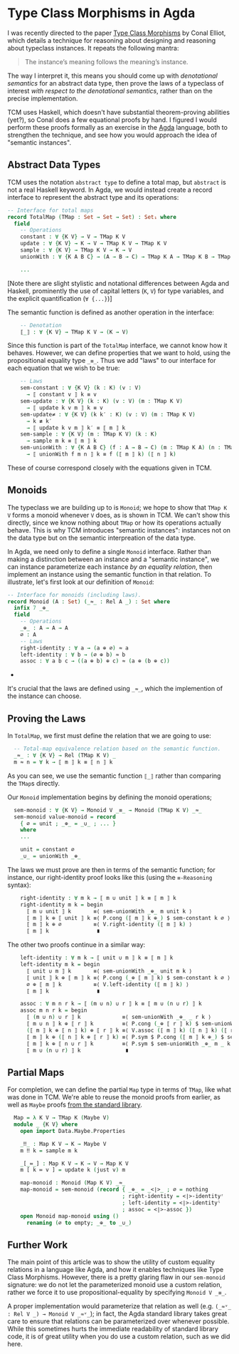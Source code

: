 # Type Class Morphisms in Agda

I was recently directed to the paper [Type Class Morphisms][tcm] by Conal Elliot, which details
a technique for reasoning about designing and reasoning about typeclass instances. It repeats
the following mantra:

> The instance’s meaning follows the meaning’s instance.

The way I interpret it, this means you should come up with *denotational semantics* for an
abstract data type, then prove the laws of a typeclass of interest *with respect to the
denotational semantics*, rather than on the precise implementation.

TCM uses Haskell, which doesn't have substantial theorem-proving abilities (yet?), so
Conal does a few equational proofs by hand. I figured I would perform these proofs
formally as an exercise in the [Agda][agda] language, both to strengthen the technique,
and see how you would approach the idea of "semantic instances".

[tcm]: http://conal.net/papers/type-class-morphisms/type-class-morphisms.pdf
[agda]: https://wiki.portal.chalmers.se/agda/pmwiki.php

## Abstract Data Types

TCM uses the notation `abstract type` to define a total map, but `abstract` is not a real
Haskell keyword. In Agda, we would instead create a record interface to represent the
abstract type and its operations:

```agda
-- Interface for total maps
record TotalMap (TMap : Set → Set → Set) : Set₁ where
  field
    -- Operations
    constant : ∀ {K V} → V → TMap K V
    update : ∀ {K V} → K → V → TMap K V → TMap K V
    sample : ∀ {K V} → TMap K V → K → V
    unionWith : ∀ {K A B C} → (A → B → C) → TMap K A → TMap K B → TMap K C

    ...
```

[Note there are slight stylistic and notational differences between Agda and Haskell,
prominently the use of capital letters (`K`, `V`) for type variables, and the explicit
quantification (`∀ {...}`)]

The semantic function is defined as another operation in the interface:

```agda
    -- Denotation
    ⟦_⟧ : ∀ {K V} → TMap K V → (K → V)
```

Since this function is part of the `TotalMap` interface, we cannot know how it behaves.
However, we can define properties that we want to hold, using the propositional equality
type `_≡_`. Thus we add "laws" to our interface for each equation that we wish to be true:

```agda
    -- Laws
    sem-constant : ∀ {K V} (k : K) (v : V)
      → ⟦ constant v ⟧ k ≡ v
    sem-update : ∀ {K V} (k : K) (v : V) (m : TMap K V)
      → ⟦ update k v m ⟧ k ≡ v
    sem-update≠ : ∀ {K V} (k k′ : K) (v : V) (m : TMap K V)
      → k ≢ k′
      → ⟦ update k v m ⟧ k′ ≡ ⟦ m ⟧ k
    sem-sample : ∀ {K V} (m : TMap K V) (k : K)
      → sample m k ≡ ⟦ m ⟧ k
    sem-unionWith : ∀ {K A B C} (f : A → B → C) (m : TMap K A) (n : TMap K B) (k : K)
      → ⟦ unionWith f m n ⟧ k ≡ f (⟦ m ⟧ k) (⟦ n ⟧ k)
```

These of course correspond closely with the equations given in TCM.

## Monoids

The typeclass we are building up to is `Monoid`; we hope to show that `TMap K V` forms a
monoid whenever `V` does, as is shown in TCM. We can't show this directly, since we know
nothing about `TMap` or how its operations actually behave. This is why TCM introduces
"semantic instances": instances not on the data type but on the semantic interpreation of
the data type.

In Agda, we need only to define a single `Monoid` interface. Rather than making a
distinction between an instance and a "semantic instance", we can instance parameterize
each instance *by an equality relation*, then implement an instance using the semantic
function in that relation. To illustrate, let's first look at our definition of `Monoid`:

```agda
-- Interface for monoids (including laws).
record Monoid (A : Set) (_≈_ : Rel A _) : Set where
  infix 7 _⊕_
  field
    -- Operations
    _⊕_ : A → A → A
    ∅ : A
    -- Laws
    right-identity : ∀ a → (a ⊕ ∅) ≈ a
    left-identity : ∀ b → (∅ ⊕ b) ≈ b
    assoc : ∀ a b c → ((a ⊕ b) ⊕ c) ≈ (a ⊕ (b ⊕ c))
```
-
It's crucial that the laws are defined using `_≈_`, which the implemention of the instance
can choose.

## Proving the Laws

In `TotalMap`, we first must define the relation that we are going to use:

```agda
  -- Total-map equivalence relation based on the semantic function.
  _≈_ : ∀ {K V} → Rel (TMap K V) _
  m ≈ n = ∀ k → ⟦ m ⟧ k ≡ ⟦ n ⟧ k
```

As you can see, we use the semantic function `⟦_⟧` rather than comparing the `TMap`s directly.

Our `Monoid` implementation begins by defining the monoid operations;

```agda
  sem-monoid : ∀ {K V} → Monoid V _≡_ → Monoid (TMap K V) _≈_
  sem-monoid value-monoid = record
    { ∅ = unit ; _⊕_ = _∪_ ; ... }
    where
    ...

    unit = constant ∅
    _∪_ = unionWith _⊕_
```

The laws we must prove are then in terms of the semantic function; for instance, our
right-identity proof looks like this (using the `≡-Reasoning` syntax):

```agda
    right-identity : ∀ m k → ⟦ m ∪ unit ⟧ k ≡ ⟦ m ⟧ k
    right-identity m k = begin
      ⟦ m ∪ unit ⟧ k       ≡⟨ sem-unionWith _⊕_ m unit k ⟩
      ⟦ m ⟧ k ⊕ ⟦ unit ⟧ k ≡⟨ P.cong (⟦ m ⟧ k ⊕_) $ sem-constant k ∅ ⟩
      ⟦ m ⟧ k ⊕ ∅          ≡⟨ V.right-identity (⟦ m ⟧ k) ⟩
      ⟦ m ⟧ k               ∎
```

The other two proofs continue in a similar way:

```agda
    left-identity : ∀ m k → ⟦ unit ∪ m ⟧ k ≡ ⟦ m ⟧ k
    left-identity m k = begin
      ⟦ unit ∪ m ⟧ k       ≡⟨ sem-unionWith _⊕_ unit m k ⟩
      ⟦ unit ⟧ k ⊕ ⟦ m ⟧ k ≡⟨ P.cong (_⊕ ⟦ m ⟧ k) $ sem-constant k ∅ ⟩
      ∅ ⊕ ⟦ m ⟧ k          ≡⟨ V.left-identity (⟦ m ⟧ k) ⟩
      ⟦ m ⟧ k               ∎

    assoc : ∀ m n r k → ⟦ (m ∪ n) ∪ r ⟧ k ≡ ⟦ m ∪ (n ∪ r) ⟧ k
    assoc m n r k = begin
      ⟦ (m ∪ n) ∪ r ⟧ k             ≡⟨ sem-unionWith _⊕_ _ r k ⟩
      ⟦ m ∪ n ⟧ k ⊕ ⟦ r ⟧ k         ≡⟨ P.cong (_⊕ ⟦ r ⟧ k) $ sem-unionWith _⊕_ m n k ⟩
      (⟦ m ⟧ k ⊕ ⟦ n ⟧ k) ⊕ ⟦ r ⟧ k ≡⟨ V.assoc (⟦ m ⟧ k) (⟦ n ⟧ k) (⟦ r ⟧ k) ⟩
      ⟦ m ⟧ k ⊕ (⟦ n ⟧ k ⊕ ⟦ r ⟧ k) ≡⟨ P.sym $ P.cong (⟦ m ⟧ k ⊕_) $ sem-unionWith _⊕_ n r k ⟩
      ⟦ m ⟧ k ⊕ ⟦ n ∪ r ⟧ k         ≡⟨ P.sym $ sem-unionWith _⊕_ m _ k ⟩
      ⟦ m ∪ (n ∪ r) ⟧ k              ∎
```

## Partial Maps

For completion, we can define the partial `Map` type in terms of `TMap`, like what was
done in TCM. We're able to reuse the monoid proofs from earlier, as well as `Maybe` proofs
[from the standard library][maybe-props].

```agda
  Map = λ K V → TMap K (Maybe V)
  module _ {K V} where
    open import Data.Maybe.Properties

    _‼_ : Map K V → K → Maybe V
    m ‼ k = sample m k

    _[_≔_] : Map K V → K → V → Map K V
    m [ k ≔ v ] = update k (just v) m

    map-monoid : Monoid (Map K V) _≈_
    map-monoid = sem-monoid (record { _⊕_ = _<∣>_ ; ∅ = nothing
                                    ; right-identity = <∣>-identityʳ
                                    ; left-identity = <∣>-identityˡ
                                    ; assoc = <∣>-assoc })
    open Monoid map-monoid using ()
      renaming (∅ to empty; _⊕_ to _∪_)
```

[maybe-props]: https://agda.github.io/agda-stdlib/Data.Maybe.Properties.html

## Further Work

The main point of this article was to show the utility of custom equality relations in a
language like Agda, and how it enables techniques like Type Class Morphisms. However,
there is a pretty glaring flaw in our `sem-monoid` signature: we do not let the
parameterized monoid use a custom relation, rather we force it to use
propositional-equality by specifying `Monoid V _≡_`.

A proper implementation would parameterize that relation as well (e.g.
`(_≈ᵛ_ : Rel V _) → Monoid V _≈ᵛ_`); in fact, the Agda standard library takes great care to
ensure that relations can be parameterized over whenever possible. While this sometimes
hurts the immediate readability of standard library code, it is of great utility when you
do use a custom relation, such as we did here.
